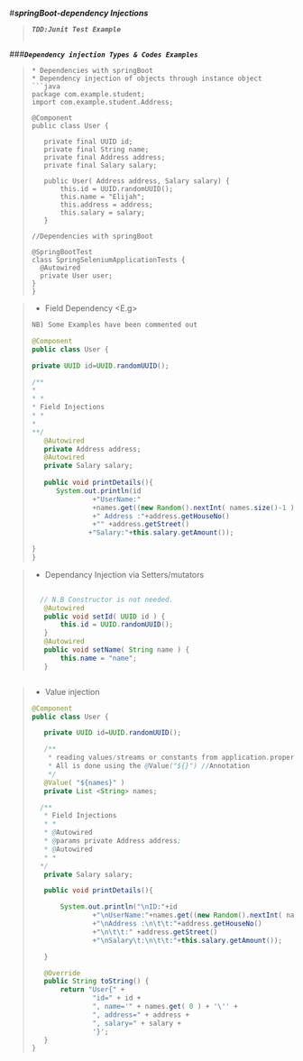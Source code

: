 
#***springBoot-dependency Injections***

> ***``TDD:Junit Test Example``***
> 
> ```java

###***``Dependency injection Types & Codes Examples``***

> ```
> * Dependencies with springBoot
>* Dependency injection of objects through instance object
>```java
>package com.example.student;
>import com.example.student.Address;
>  
> @Component
> public class User {
>
>    private final UUID id;
>    private final String name;
>    private final Address address;
>    private final Salary salary;
>       
>    public User( Address address, Salary salary) {
>        this.id = UUID.randomUUID();
>        this.name = "Elijah";
>        this.address = address;
>        this.salary = salary;
>    }
> 
>//Dependencies with springBoot
>
>@SpringBootTest
> class SpringSeleniumApplicationTests {
>   @Autowired
>	private User user;
>}
>}
>```

> * Field Dependency <E.g> 
>```Java 
>NB) Some Examples have been commented out
>
>@Component
>public class User {
>
>private UUID id=UUID.randomUUID();
>
>/**
> * 
> * *
> * Field Injections
> * *
> *
> **/
>    @Autowired
>    private Address address;
>    @Autowired
>    private Salary salary;
>   
>    public void printDetails(){
>       System.out.println(id
>                +"UserName:"
>                +names.get((new Random().nextInt( names.size()-1 )+1) )
>                +" Address :"+address.getHouseNo()
>                +"" +address.getStreet()
>               +"Salary:"+this.salary.getAmount());
>
>}
>}
>```

> * Dependancy Injection via Setters/mutators
>
> [comment]: <> (> Dependency injection via setters/mutators)
>```java 
>  
>   // N.B Constructor is not needed. 
>    @Autowired
>    public void setId( UUID id ) {
>        this.id = UUID.randomUUID();
>    }
>    @Autowired
>    public void setName( String name ) {
>        this.name = "name";
>    }

> ```
 
> * Value injection
> ```java
> @Component
> public class User {
>
>    private UUID id=UUID.randomUUID();
>
>    /**
>     * reading values/streams or constants from application.properties
>     * All is done using the @Value("${}") //Annotation
>     */
>    @Value( "${names}" )
>    private List <String> names;
>
>   /**
>    * Field Injections
>    * *
>    * @Autowired
>    * @params private Address address;
>    * @Autowired
>    * *
>   */
>    private Salary salary;
>
>    public void printDetails(){
>
>        System.out.println("\nID:"+id
>                +"\nUserName:"+names.get((new Random().nextInt( names.size()-1 )+1) )
>                +"\nAddress :\n\t\t:"+address.getHouseNo()
>                +"\n\t\t:" +address.getStreet()
>                +"\nSalary\t:\n\t\t:"+this.salary.getAmount());
>
>    }
>
>    @Override
>    public String toString() {
>        return "User{" +
>                "id=" + id +
>                ", name='" + names.get( 0 ) + '\'' +
>                ", address=" + address +
>                ", salary=" + salary +
>                '}';
>    }
>}
> ```